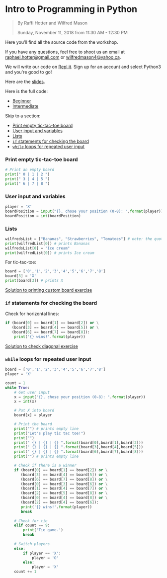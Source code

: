 # Intro to Programming in Python

> By Raffi Hotter and Wilfred Mason
>
> Sunday, November 11, 2018 from 11:30 AM - 12:30 PM

Here you'll find all the source code from the workshop.

If you have any questions, feel free to shoot us an email at
raphael.hotter@gmail.com or wilfredmason4@yahoo.ca.

We will write our code on [Repl.it](repl.it). Sign up for an account and
select Python3 and you're good to go!

Here are the [slides](slides.pdf).

Here is the full code:
* [Beginner](solutions/tic-tac-toe-beginner.py)
* [Intermediate](solutions/tic-tac-toe-intermediate.py)

Skip to a section:

- [Print empty tic-tac-toe board](#01)
- [User input and variables](#02)
- [Lists](#03)
- [`if` statements for checking the board](#04)
- [`while` loops for repeated user input](#05)

<a name = "01"></a>

### Print empty tic-tac-toe board

```python
# Print an empty board
print(" 0 | 1 | 2 ")
print(" 3 | 4 | 5 ")
print(" 6 | 7 | 8 ")
```

<a name = "02"></a>

### User input and variables
```python
player = 'X'
boardPosition = input("{}, chose your position (0-8): ".format(player))
boardPosition = int(boardPosition)
```

<a name = "03"></a>
### Lists
```python
wilfredsList = ["Bananas", "Strawberries", "Tomatoes"] # note: the quotes just mean "this is a word" (not a number)
print(wilfredList[0]) # prints Bananas
wilfredsList[0] = "Ice cream"
print(wilfredList[0]) # prints Ice cream
```
For tic-tac-toe:
```python
board = ['0','1','2','3','4','5','6','7','8']
board[3] = 'X'
print(board[3]) # prints X
```

[Solution to printing custom board exercise](solutions/print-custom.board.py)

<a name = "04"></a>
### `if` statements for checking the board
Check for horizontal lines:
```python
if (board[0] == board[1] == board[2]) or \
   (board[3] == board[4] == board[5]) or \
   (board[6] == board[7] == board[8]):
    print('{} wins!'.format(player))
```

[Solution to check diagonal exercise](solutions/check-diagonal.py)

<a name = "05"></a>
### `while` loops for repeated user input

```python
board = ['0','1','2','3','4','5','6','7','8']
player = 'X'

count = 1
while True:
    # Get user input
    x = input("{}, chose your position (0-8): ".format(player))
    x = int(x)

    # Put X into board
    board[x] = player

    # Print the board
    print("") # prints empty line
    print("Let's play tic tac toe!")
    print("")
    print(" {} | {} | {} ".format(board[0],board[1],board[2]))
    print(" {} | {} | {} ".format(board[3],board[4],board[5]))
    print(" {} | {} | {} ".format(board[6],board[7],board[8]))
    print("") # prints empty line

    # Check if there is a winner
    if (board[0] == board[1] == board[2]) or \
       (board[3] == board[4] == board[5]) or \
       (board[6] == board[7] == board[8]) or \
       (board[0] == board[3] == board[6]) or \
       (board[1] == board[4] == board[7]) or \
       (board[2] == board[5] == board[8]) or \
       (board[0] == board[4] == board[8]) or \
       (board[2] == board[4] == board[6]):
       print('{} wins!'.format(player))
       break
    
    # Check for tie
    elif count == 9:
        print('Tie game.')
        break
    
    # Switch players
    else:
        if player == 'X':
            player = 'O'
        else:
            player = 'X'
    count += 1

```

